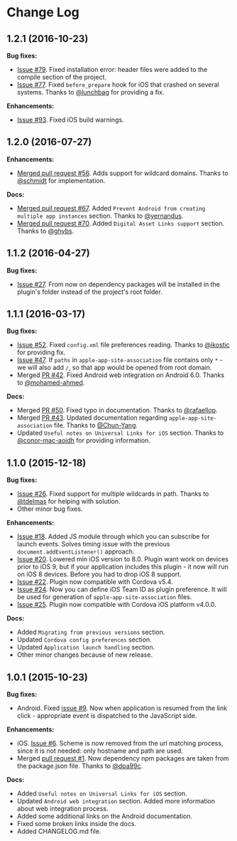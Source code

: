 # Change Log

## 1.2.1 (2016-10-23)

**Bug fixes:**

- [Issue #79](https://github.com/nordnet/cordova-universal-links-plugin/issues/79). Fixed installation error: header files were added to the compile section of the project.
- [Issue #77](https://github.com/nordnet/cordova-universal-links-plugin/issues/77). Fixed `before_prepare` hook for iOS that crashed on several systems. Thanks to [@lunchbag](https://github.com/lunchbag) for providing a fix.

**Enhancements:**

- [Issue #93](https://github.com/nordnet/cordova-universal-links-plugin/issues/93). Fixed iOS build warnings.

## 1.2.0 (2016-07-27)

**Enhancements:**

- [Merged pull request #56](https://github.com/nordnet/cordova-universal-links-plugin/pull/56). Adds support for wildcard domains. Thanks to [@schmidt](https://github.com/schmidt) for implementation.

**Docs:**

- [Merged pull request #67](https://github.com/nordnet/cordova-universal-links-plugin/pull/67). Added `Prevent Android from creating multiple app instances` section. Thanks to [@yernandus](https://github.com/yernandus).
- [Merged pull request #70](https://github.com/nordnet/cordova-universal-links-plugin/pull/70). Added `Digital Asset Links support` section. Thanks to [@ghybs](https://github.com/ghybs).

## 1.1.2 (2016-04-27)

**Bug fixes:**

- [Issue #27](https://github.com/nordnet/cordova-universal-links-plugin/issues/27). From now on dependency packages will be installed in the plugin's folder instead of the project's root folder.

## 1.1.1 (2016-03-17)

**Bug fixes:**

- [Issue #52](https://github.com/nordnet/cordova-universal-links-plugin/issues/52). Fixed `config.xml` file preferences reading. Thanks to [@ikostic](https://github.com/ikostic) for providing fix.
- [Issue #47](https://github.com/nordnet/cordova-universal-links-plugin/issues/47). If `paths` in `apple-app-site-association` file contains only `*` - we will also add `/`, so that app would be opened from root domain.
- Merged [PR #42](https://github.com/nordnet/cordova-universal-links-plugin/pull/42). Fixed Android web integration on Android 6.0. Thanks to [@mohamed-ahmed](https://github.com/mohamed-ahmed).

**Docs:**

- Merged [PR #50](https://github.com/nordnet/cordova-universal-links-plugin/pull/50). Fixed typo in documentation. Thanks to [@rafaellop](https://github.com/rafaellop).
- Merged [PR #43](https://github.com/nordnet/cordova-universal-links-plugin/pull/43). Updated documentation regarding `apple-app-site-association` file. Thanks to [@Chun-Yang](https://github.com/Chun-Yang).
- Updated `Useful notes on Universal Links for iOS` section. Thanks to [@conor-mac-aoidh](https://github.com/conor-mac-aoidh) for providing information.

## 1.1.0 (2015-12-18)

**Bug fixes:**

- [Issue #26](https://github.com/nordnet/cordova-universal-links-plugin/issues/26). Fixed support for multiple wildcards in path. Thanks to [@tdelmas](https://github.com/tdelmas) for helping with solution.
- Other minor bug fixes.

**Enhancements:**

- [Issue #18](https://github.com/nordnet/cordova-universal-links-plugin/issues/18). Added JS module through which you can subscribe for launch events. Solves timing issue with the previous `document.addEventListener()` approach.
- [Issue #20](https://github.com/nordnet/cordova-universal-links-plugin/issues/20). Lowered min iOS version to 8.0. Plugin want work on devices prior to iOS 9, but if your application includes this plugin - it now will run on iOS 8 devices. Before you had to drop iOS 8 support.
- [Issue #22](https://github.com/nordnet/cordova-universal-links-plugin/issues/22). Plugin now compatible with Cordova v5.4.
- [Issue #24](https://github.com/nordnet/cordova-universal-links-plugin/issues/24). Now you can define iOS Team ID as plugin preference. It will be used for generation of `apple-app-site-association` files.
- [Issue #25](https://github.com/nordnet/cordova-universal-links-plugin/issues/25). Plugin now compatible with Cordova iOS platform v4.0.0.

**Docs:**

- Added `Migrating from previous versions` section.
- Updated `Cordova config preferences` section.
- Updated `Application launch handling` section.
- Other minor changes because of new release.

## 1.0.1 (2015-10-23)

**Bug fixes:**

- Android. Fixed [issue #9](https://github.com/nordnet/cordova-universal-links-plugin/issues/9). Now when application is resumed from the link click - appropriate event is dispatched to the JavaScript side.

**Enhancements:**

- iOS. [Issue #6](https://github.com/nordnet/cordova-universal-links-plugin/issues/6). Scheme is now removed from the url matching process, since it is not needed: only hostname and path are used.
- Merged [pull request #1](https://github.com/nordnet/cordova-universal-links-plugin/pull/1). Now dependency npm packages are taken from the package.json file. Thanks to [@dpa99c](https://github.com/dpa99c).

**Docs:**

- Added `Useful notes on Universal Links for iOS` section.
- Updated `Android web integration` section. Added more information about web integration process.
- Added some additional links on the Android documentation.
- Fixed some broken links inside the docs.
- Added CHANGELOG.md file.
